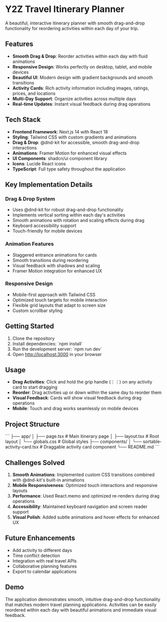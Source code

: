 # Y2Z Travel Itinerary Planner

A beautiful, interactive itinerary planner with smooth drag-and-drop functionality for reordering activities within each day of your trip.

## Features

- **Smooth Drag & Drop**: Reorder activities within each day with fluid animations
- **Responsive Design**: Works perfectly on desktop, tablet, and mobile devices
- **Beautiful UI**: Modern design with gradient backgrounds and smooth transitions
- **Activity Cards**: Rich activity information including images, ratings, prices, and locations
- **Multi-Day Support**: Organize activities across multiple days
- **Real-time Updates**: Instant visual feedback during drag operations

## Tech Stack

- **Frontend Framework**: Next.js 14 with React 18
- **Styling**: Tailwind CSS with custom gradients and animations
- **Drag & Drop**: @dnd-kit for accessible, smooth drag-and-drop interactions
- **Animations**: Framer Motion for enhanced visual effects
- **UI Components**: shadcn/ui component library
- **Icons**: Lucide React icons
- **TypeScript**: Full type safety throughout the application

## Key Implementation Details

### Drag & Drop System
- Uses @dnd-kit for robust drag-and-drop functionality
- Implements vertical sorting within each day's activities
- Smooth animations with rotation and scaling effects during drag
- Keyboard accessibility support
- Touch-friendly for mobile devices

### Animation Features
- Staggered entrance animations for cards
- Smooth transitions during reordering
- Visual feedback with shadows and scaling
- Framer Motion integration for enhanced UX

### Responsive Design
- Mobile-first approach with Tailwind CSS
- Optimized touch targets for mobile interaction
- Flexible grid layouts that adapt to screen size
- Custom scrollbar styling

## Getting Started

1. Clone the repository
2. Install dependencies: \`npm install\`
3. Run the development server: \`npm run dev\`
4. Open [http://localhost:3000](http://localhost:3000) in your browser

## Usage

- **Drag Activities**: Click and hold the grip handle (⋮⋮) on any activity card to start dragging
- **Reorder**: Drag activities up or down within the same day to reorder them
- **Visual Feedback**: Cards will show visual feedback during drag operations
- **Mobile**: Touch and drag works seamlessly on mobile devices

## Project Structure

\`\`\`
├── app/
│   ├── page.tsx              # Main itinerary page
│   ├── layout.tsx            # Root layout
│   └── globals.css           # Global styles
├── components/
│   └── sortable-activity-card.tsx  # Draggable activity card component
└── README.md
\`\`\`

## Challenges Solved

1. **Smooth Animations**: Implemented custom CSS transitions combined with @dnd-kit's built-in animations
2. **Mobile Responsiveness**: Optimized touch interactions and responsive layouts
3. **Performance**: Used React.memo and optimized re-renders during drag operations
4. **Accessibility**: Maintained keyboard navigation and screen reader support
5. **Visual Polish**: Added subtle animations and hover effects for enhanced UX

## Future Enhancements

- Add activity to different days
- Time conflict detection
- Integration with real travel APIs
- Collaborative planning features
- Export to calendar applications

## Demo

The application demonstrates smooth, intuitive drag-and-drop functionality that matches modern travel planning applications. Activities can be easily reordered within each day with beautiful animations and immediate visual feedback.
